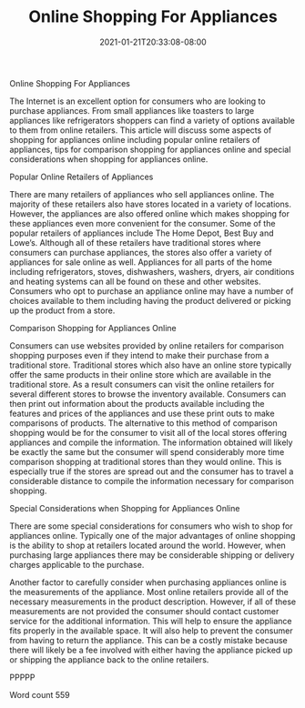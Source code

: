 ﻿---
title: "Online Shopping For Appliances"
date: 2021-01-21T20:33:08-08:00
description: "TXT Tips for Web Success"
featured_image: "/images/TXT.jpg"
tags: ["TXT"]
---

Online Shopping For Appliances

The Internet is an excellent option for consumers who are looking to purchase appliances. From small appliances like toasters to large appliances like refrigerators shoppers can find a variety of options available to them from online retailers. This article will discuss some aspects of shopping for appliances online including popular online retailers of appliances, tips for comparison shopping for appliances online and special considerations when shopping for appliances online. 

Popular Online Retailers of Appliances

There are many retailers of appliances who sell appliances online. The majority of these retailers also have stores located in a variety of locations. However, the appliances are also offered online which makes shopping for these appliances even more convenient for the consumer. Some of the popular retailers of appliances include The Home Depot, Best Buy and Lowe’s. Although all of these retailers have traditional stores where consumers can purchase appliances, the stores also offer a variety of appliances for sale online as well. Appliances for all parts of the home including refrigerators, stoves, dishwashers, washers, dryers, air conditions and heating systems can all be found on these and other websites. Consumers who opt to purchase an appliance online may have a number of choices available to them including having the product delivered or picking up the product from a store. 

Comparison Shopping for Appliances Online

Consumers can use websites provided by online retailers for comparison shopping purposes even if they intend to make their purchase from a traditional store. Traditional stores which also have an online store typically offer the same products in their online store which are available in the traditional store. As a result consumers can visit the online retailers for several different stores to browse the inventory available. Consumers can then print out information about the products available including the features and prices of the appliances and use these print outs to make comparisons of products. The alternative to this method of comparison shopping would be for the consumer to visit all of the local stores offering appliances and compile the information. The information obtained will likely be exactly the same but the consumer will spend considerably more time comparison shopping at traditional stores than they would online. This is especially true if the stores are spread out and the consumer has to travel a considerable distance to compile the information necessary for comparison shopping. 

Special Considerations when Shopping for Appliances Online

There are some special considerations for consumers who wish to shop for appliances online. Typically one of the major advantages of online shopping is the ability to shop at retailers located around the world. However, when purchasing large appliances there may be considerable shipping or delivery charges applicable to the purchase. 

Another factor to carefully consider when purchasing appliances online is the measurements of the appliance. Most online retailers provide all of the necessary measurements in the product description. However, if all of these measurements are not provided the consumer should contact customer service for the additional information. This will help to ensure the appliance fits properly in the available space. It will also help to prevent the consumer from having to return the appliance. This can be a costly mistake because there will likely be a fee involved with either having the appliance picked up or shipping the appliance back to the online retailers. 

PPPPP

Word count 559

